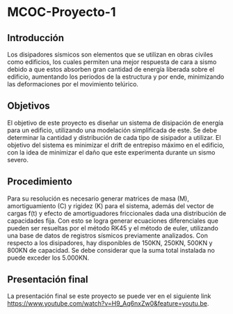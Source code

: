 # MCOC-Proyecto-1
## Introducción
Los disipadores sísmicos son elementos que se utilizan en obras civiles como edificios, los cuales permiten una mejor respuesta de cara a sismo debido a que estos absorben gran cantidad de energía liberada sobre el edificio, aumentando los periodos de la estructura y por ende, minimizando las deformaciones por el movimiento telúrico.
## Objetivos
El objetivo de este proyecto es diseñar un sistema de disipación de energía para un edificio, utilizando una modelación simplificada de este. Se debe determinar la cantidad y distribución de cada tipo de sisipador a utilizar. El objetivo del sistema es minimizar el drift de entrepiso máximo en el edificio, con la idea de minimizar el daño que este experimenta durante un sismo severo.
## Procedimiento
Para su resolución es necesario generar matrices de masa (M), amortiguamiento (C) y rigidez (K) para el sistema, además del vector de cargas f(t) y efecto de amortiguadores friccionales dada una distribución de capacidades fija. Con esto se logra generar ecuaciones diferenciales que pueden ser resueltas por el método RK45 y el método de euler, utilizando una base de datos de registros sísmicos previamente analizados.
Con respecto a los disipadores, hay disponibles de 150KN, 250KN, 500KN y 800KN de capacidad. Se debe considerar que la suma total instalada no puede exceder los 5.000KN.
## Presentación final
La presentación final se este proyecto se puede ver en el siguiente link https://www.youtube.com/watch?v=H9_Aq6nxZw0&feature=youtu.be.
